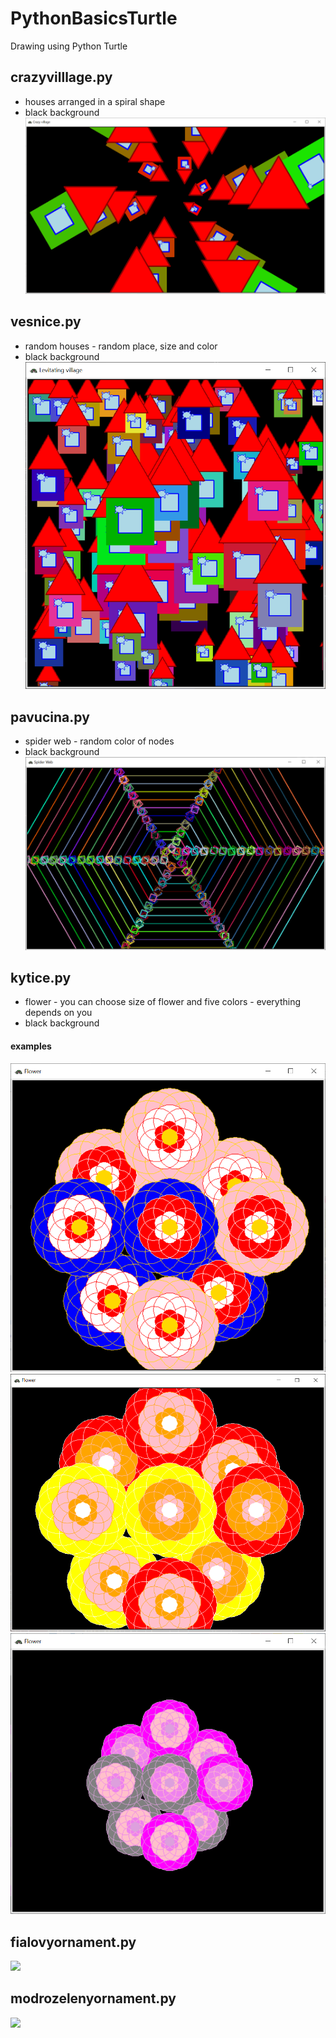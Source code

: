 # PythonBasicsTurtle
Drawing using Python Turtle

## crazyvilllage.py
- houses arranged in a spiral shape
- black background
![](https://github.com/hrosicka/PythonBasicsTurtle/blob/master/doc/CrazyVillage.png)

## vesnice.py
- random houses - random place, size and color
- black background
![](https://github.com/hrosicka/PythonBasicsTurtle/blob/master/doc/LevitatingVillage.png)

## pavucina.py
- spider web - random color of nodes
- black background
![](https://github.com/hrosicka/PythonBasicsTurtle/blob/master/doc/SpiderWeb.png)

## kytice.py
- flower - you can choose size of flower and five colors - everything depends on you
- black background
#### examples
![](https://github.com/hrosicka/PythonBasicsTurtle/blob/master/doc/Flower.png)
![](https://github.com/hrosicka/PythonBasicsTurtle/blob/master/doc/Flower2.png)
![](https://github.com/hrosicka/PythonBasicsTurtle/blob/master/doc/Flower3.png)

## fialovyornament.py
![](https://github.com/hrosicka/PythonBasicsTurtle/blob/master/doc/FialovyRrnament.png)

## modrozelenyornament.py
![](https://github.com/hrosicka/PythonBasicsTurtle/blob/master/doc/ModrozelenyOrnament.py.png)

